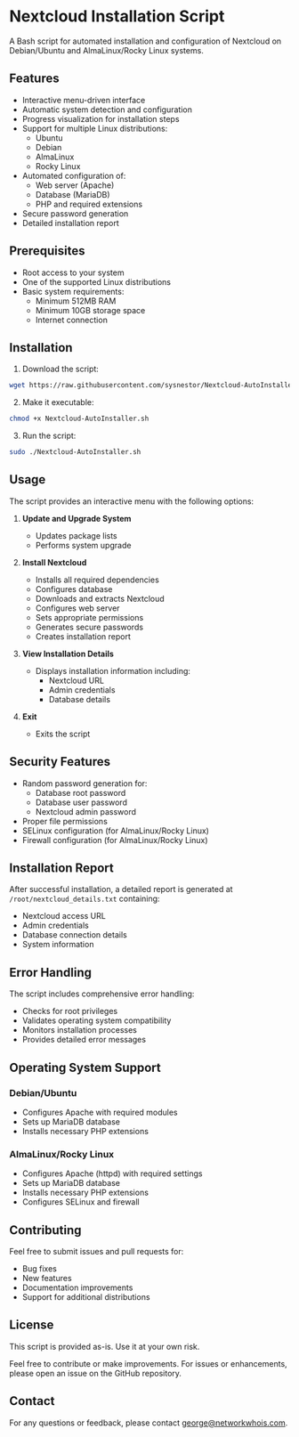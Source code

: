 # Nextcloud Installation Script

A Bash script for automated installation and configuration of Nextcloud on Debian/Ubuntu and AlmaLinux/Rocky Linux systems.

## Features

- Interactive menu-driven interface
- Automatic system detection and configuration
- Progress visualization for installation steps
- Support for multiple Linux distributions:
  - Ubuntu
  - Debian
  - AlmaLinux
  - Rocky Linux
- Automated configuration of:
  - Web server (Apache)
  - Database (MariaDB)
  - PHP and required extensions
- Secure password generation
- Detailed installation report

## Prerequisites

- Root access to your system
- One of the supported Linux distributions
- Basic system requirements:
  - Minimum 512MB RAM
  - Minimum 10GB storage space
  - Internet connection

## Installation

1. Download the script:
```bash
wget https://raw.githubusercontent.com/sysnestor/Nextcloud-AutoInstaller/main/Nextcloud-AutoInstaller.sh
```

2. Make it executable:
```bash
chmod +x Nextcloud-AutoInstaller.sh
```

3. Run the script:
```bash
sudo ./Nextcloud-AutoInstaller.sh
```

## Usage

The script provides an interactive menu with the following options:

1. **Update and Upgrade System**
   - Updates package lists
   - Performs system upgrade

2. **Install Nextcloud**
   - Installs all required dependencies
   - Configures database
   - Downloads and extracts Nextcloud
   - Configures web server
   - Sets appropriate permissions
   - Generates secure passwords
   - Creates installation report

3. **View Installation Details**
   - Displays installation information including:
     - Nextcloud URL
     - Admin credentials
     - Database details

4. **Exit**
   - Exits the script

## Security Features

- Random password generation for:
  - Database root password
  - Database user password
  - Nextcloud admin password
- Proper file permissions
- SELinux configuration (for AlmaLinux/Rocky Linux)
- Firewall configuration (for AlmaLinux/Rocky Linux)

## Installation Report

After successful installation, a detailed report is generated at `/root/nextcloud_details.txt` containing:
- Nextcloud access URL
- Admin credentials
- Database connection details
- System information

## Error Handling

The script includes comprehensive error handling:
- Checks for root privileges
- Validates operating system compatibility
- Monitors installation processes
- Provides detailed error messages

## Operating System Support

### Debian/Ubuntu
- Configures Apache with required modules
- Sets up MariaDB database
- Installs necessary PHP extensions

### AlmaLinux/Rocky Linux
- Configures Apache (httpd) with required settings
- Sets up MariaDB database
- Installs necessary PHP extensions
- Configures SELinux and firewall

## Contributing

Feel free to submit issues and pull requests for:
- Bug fixes
- New features
- Documentation improvements
- Support for additional distributions

## License

This script is provided as-is. Use it at your own risk. 

Feel free to contribute or make improvements. For issues or enhancements, please open an issue on the GitHub repository.

## Contact

For any questions or feedback, please contact [george@networkwhois.com](mailto:george@networkwhois.com).
